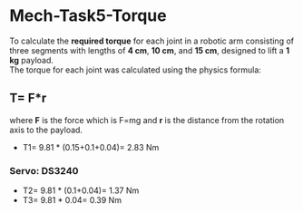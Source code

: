 # Mech-Task5-Torque


To calculate the **required torque** for each joint in a robotic arm consisting of three segments with lengths of **4 cm**, **10 cm**, and **15 cm**, designed to lift a **1 kg** payload.  
The torque for each joint was calculated using the physics formula:
## T= F*r
where **F** is the force which is F=mg and **r** is the distance from the rotation axis to the payload.

- T1= 9.81 * (0.15+0.1+0.04)= 2.83 Nm
### Servo: DS3240
- T2= 9.81 * (0.1+0.04)= 1.37 Nm
- T3= 9.81 * 0.04= 0.39 Nm
